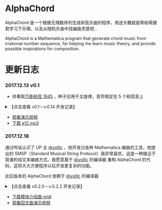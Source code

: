 AlphaChord
======

AlphaChord 是一个根据无理数序列生成和弦乐曲的程序，用途大概就是帮助萌狸君学习下乐理，以及从随机乐曲中找编曲灵感吧…

AlphaChord is a Mathematica program that generate chord music from irrational number sequence, for helping me learn music theory, and provide possible inspirations for composition.



更新日志
======

### 2017.12.13 v0.1

- 伴奏取[万能和弦 1645](https://www.bilibili.com/video/av17160192/) ，种子应用于主旋律，音符限定在 5 个和弦音上

<details>

<summary>【点击查看 v0.1－v.0.14 开发记录】</summary>

### 2017.12.14 v0.11

- 伴奏加入节奏一分为二和手动设置转位
- 主旋律在一个小节内用相同序列

### 2017.12.14 v0.12

- 主旋律数量翻倍，加入节奏提取表
- 主旋律每换一小节使用不同的节奏表，奇偶小节疏密交错，同样根据种子生成
- 主旋律乐器改成 Flute
- 主旋律每小节的第三段铺满

### 2017.12.14 v0.13

- 主旋律交替使用 Flute 和 Piano
- 伴奏音量小于主旋律音量

### 2017.12.14 v0.14

- 每两小节伴奏用不同节奏，同样根据种子生成
- 伴奏前面铺一节再进主旋律
- 中间和末尾加多音阶连弹点缀

### 2017.12.17 v0.14.1

- 修少量 bug

0.1X 系列到此完结

</details>



- [观看演示视频](http://www.bilibili.com/video/av17271600/)
- [下载 e12.mp3](https://github.com/LePtC/AlphaChord/raw/master/v0.14.1/e12.mp3)




### 2017.12.18

通过哔站认识了 UP 主 [@yxlllc](http://space.bilibili.com/75304607) ，他开发过各种 Mathematica 编曲的工具，他提出的 SMSP（Standard Musical String Protocol）我非常喜欢，这是一种接近于简谱的纯文本编曲方式。我愿意基于 [@yxlllc](https://github.com/yxlllc) 的编译器 重构 AlphaChord 的代码，这将大大方便程序以后开发更复杂的功能。

此后版本的 AlphaChord 依赖于 [@yxlllc](https://github.com/yxlllc) 的编译器


<details>

<summary>【点击查看 v0.2.0－v.0.2.2 开发记录】</summary>

### 2017.12.29 v0.2.0 beta

- 功能和之前一样，只不过改成了基于 SMSP 编译器编程
- 增加了常见和弦进行库

### 2018.01.03

接下来 AlphaChord 会进入各个独立模块的开发，例如钢琴轨由 AlphaTexture 模块计算多声部平稳进行的织体，提供节奏型库；AlphaBeat 负责打击乐、加花以及 bass 的配合；AlphaMain 负责从种子映射主旋律，判断哪些音符序列不合理，给拉回来或插值，并在乐曲相应阶段应用一定套路；最后 AlphaChord 主程序直接接收曲子 AB 段钦定的和弦进行和主旋律种子，然后自动重复两遍（两遍用不一样的渲染模式）按照流行音乐的标准格式出歌。

相关编曲知识见 [B站首个从零开始的完整的编曲教程『共123P更新完毕』](http://www.bilibili.com/video/av9719573/)（我接下来的目标就是要把视频中的所有编曲技法教给 AlphaChord ：）

### 2018.01.04

- AlphaTexture 完成和弦表的制作

### 2018.01.05

- AlphaTexture v0.1 能够决策出不串声部的平稳进行

### 2018.01.06

- AlphaTexture v0.2 能够决策出串声部的较平稳进行
- 输出织体谱子到 SMSP，织体模块封装，按教程开发了 6 种节奏型的库

- AlphaBeat v0.1 提供 Drum、Hat、Tom 套件，开发了一个普通加花节奏型
- AlphaBeat v0.1 复制 AlphaTexture 的和弦表来制作 bass

### 2018.01.07

- AlphaTexture v0.3 增加分解和弦例子，打分标准和柱式和弦不同
首先滤掉跳跃过大的

### 2018.01.20

- yxlllc 改了 SMSP，我的项目也得跟着改

### 2018.01.23

- v0.2.2 完成《AlphaChord 模块介绍曲》（竟然还是个回文曲）

</details>


- [下载模块介绍曲 midi](https://github.com/LePtC/AlphaChord/raw/master/v0.2.2/music.mid)
- [观看回文曲演示视频](http://www.bilibili.com/video/av?/)





